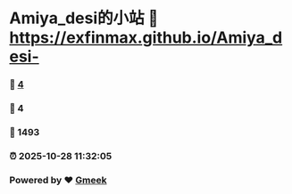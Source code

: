 # Amiya_desi的小站 :link: https://exfinmax.github.io/Amiya_desi- 
### :page_facing_up: [4](https://exfinmax.github.io/Amiya_desi-/tag.html) 
### :speech_balloon: 4 
### :hibiscus: 1493 
### :alarm_clock: 2025-10-28 11:32:05 
### Powered by :heart: [Gmeek](https://github.com/Meekdai/Gmeek)
